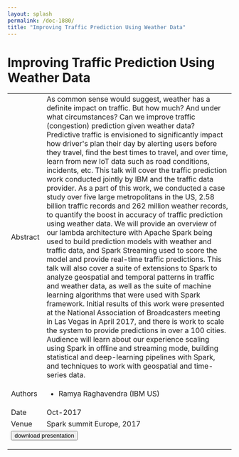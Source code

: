 ```yaml
---
layout: splash
permalink: /doc-1880/
title: "Improving Traffic Prediction Using Weather Data"
---
```


# Improving Traffic Prediction Using Weather Data

<table>
    <tbody>
    <tr>
        <td>Abstract</td>
        <td>As common sense would suggest, weather has a definite impact on traffic. But how much? And under what circumstances? Can we improve traffic (congestion) prediction given weather data? Predictive traffic is envisioned to significantly impact how driver's plan their day by alerting users before they travel, find the best times to travel, and over time, learn from new IoT data such as road conditions, incidents, etc. This talk will cover the traffic prediction work conducted jointly by IBM and the traffic data provider. As a part of this work, we conducted a case study over five large metropolitans in the US, 2.58 billion traffic records and 262 million weather records, to quantify the boost in accuracy of traffic prediction using weather data. We will provide an overview of our lambda architecture with Apache Spark being used to build prediction models with weather and traffic data, and Spark Streaming used to score the model and provide real-time traffic predictions. This talk will also cover a suite of extensions to Spark to analyze geospatial and temporal patterns in traffic and weather data, as well as the suite of machine learning algorithms that were used with Spark framework. Initial results of this work were presented at the National Association of Broadcasters meeting in Las Vegas in April 2017, and there is work to scale the system to provide predictions in over a 100 cities. Audience will learn about our experience scaling using Spark in offline and streaming mode, building statistical and deep-learning pipelines with Spark, and techniques to work with geospatial and time-series data.</td>
    </tr>
    <tr>
        <td>Authors</td>
        <td>
            <ul>
                <li>Ramya Raghavendra (IBM US)</li>
            </ul>
        </td>
    </tr>
    <tr>
        <td>Date</td>
        <td>Oct-2017</td>
    </tr>
    <tr>
        <td>Venue</td>
        <td>Spark summit Europe, 2017</td>
    </tr>
        <tr>
            <td colspan="2">
                <form method="get" action="https://ibm.box.com/v/doc-1880-slides">
                    <button type="submit">download presentation</button>
                </form>
            </td>
        </tr>
    </tbody>
</table>
